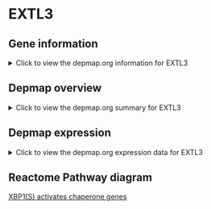 <h1>EXTL3</h1>

<h2>Gene information</h2>
<details>
  <summary>Click to view the depmap.org information for EXTL3</summary>
  <iframe src="https://depmap.org/portal/gene/EXTL3?tab=about" style="border:none;width:100%;height:800px"></iframe>
</details>

<h2>Depmap overview</h2>
<details>
  <summary>Click to view the depmap.org summary for EXTL3</summary>
  <iframe src="https://depmap.org/portal/gene/EXTL3?tab=overview" style="border:none;width:100%;height:800px"></iframe>
</details>

<h2>Depmap expression</h2>
<details>
  <summary>Click to view the depmap.org expression data for EXTL3</summary>
  <iframe src="https://depmap.org/portal/gene/EXTL3?tab=characterization" style="border:none;width:100%;height:800px"></iframe>
</details>



<h2>Reactome Pathway diagram</h2>
<a href="https://reactome.org/PathwayBrowser/#/R-HSA-381038" target="_BLANK">XBP1(S) activates chaperone genes</a>



